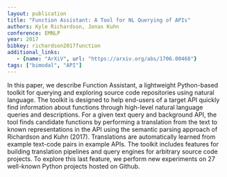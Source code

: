 ```yaml
---
layout: publication
title: "Function Assistant: A Tool for NL Querying of APIs"
authors: Kyle Richardson, Jonas Kuhn
conference: EMNLP
year: 2017
bibkey: richardson2017function
additional_links:
   - {name: "ArXiV", url: "https://arxiv.org/abs/1706.00468"}
tags: ["bimodal", "API"]
---
```

In this paper, we describe Function Assistant, a lightweight Python-based toolkit for querying and exploring source code repositories using natural language. The toolkit is designed to help end-users of a target API quickly find information about functions through high-level natural language queries and descriptions. For a given text query and background API, the tool finds candidate functions by performing a translation from the text to known representations in the API using the semantic parsing approach of Richardson and Kuhn (2017). Translations are automatically learned from example text-code pairs in example APIs. The toolkit includes features for building translation pipelines and query engines for arbitrary source code projects. To explore this last feature, we perform new experiments on 27 well-known Python projects hosted on Github.
